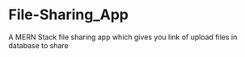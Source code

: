 # File-Sharing_App
A MERN Stack file sharing app which gives you link of upload files in database to share 
